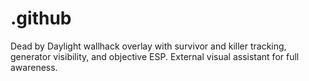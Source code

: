 # .github
Dead by Daylight wallhack overlay with survivor and killer tracking, generator visibility, and objective ESP. External visual assistant for full awareness.
